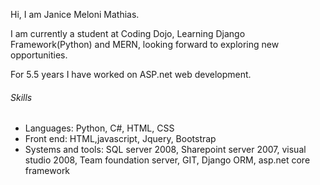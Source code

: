 
<p>Hi, I am Janice Meloni Mathias.</p>
<p>I am currently a student at Coding Dojo, Learning Django Framework(Python) and MERN, looking forward to exploring new opportunities.</p>
For 5.5 years I have worked on ASP.net web development.
<h6>Skills</h6>
<ul>
  <li>
    Languages: Python, C#, HTML, CSS</li>
  <li>Front end: HTML,javascript, Jquery, Bootstrap</li>
<li>Systems and tools: SQL server 2008, Sharepoint server 2007, visual studio 2008, Team foundation server, GIT, Django ORM, asp.net core framework</li>
  </ul>
